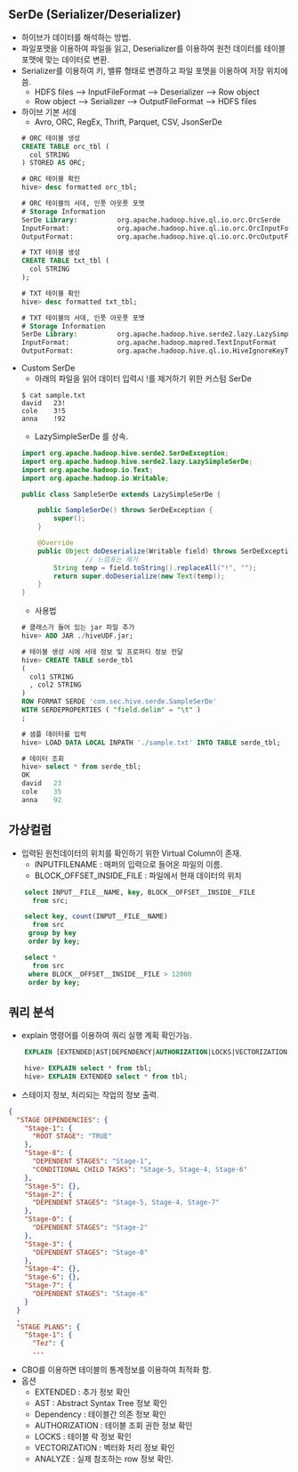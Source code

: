 ## **SerDe** (Serializer/Deserializer)
* 하이브가 데이터를 해석하는 방법.
* 파일포맷을 이용하여 파일을 읽고, Deserializer를 이용하여 원천 데이터를 테이블 포맷에 맞는 데이터로 변환.
* Serializer를 이용하여 키, 밸류 형태로 변경하고 파일 포맷을 이용하여 저장 위치에 씀.
    * HDFS files --> InputFileFormat --> Deserializer --> Row object
    * Row object --> Serializer --> OutputFileFormat --> HDFS files
* 하이브 기본 서데
    * Avro, ORC, RegEx, Thrift, Parquet, CSV, JsonSerDe
    ```SQL
    # ORC 테이블 생성 
    CREATE TABLE orc_tbl (
      col STRING
    ) STORED AS ORC;

    # ORC 테이블 확인 
    hive> desc formatted orc_tbl;

    # ORC 테이블의 서데, 인풋 아웃풋 포맷
    # Storage Information        
    SerDe Library:          org.apache.hadoop.hive.ql.io.orc.OrcSerde    
    InputFormat:            org.apache.hadoop.hive.ql.io.orc.OrcInputFormat  
    OutputFormat:           org.apache.hadoop.hive.ql.io.orc.OrcOutputFormat    

    # TXT 테이블 생성 
    CREATE TABLE txt_tbl (
      col STRING
    );

    # TXT 테이블 확인 
    hive> desc formatted txt_tbl;

    # TXT 테이블의 서데, 인풋 아웃풋 포맷
    # Storage Information        
    SerDe Library:          org.apache.hadoop.hive.serde2.lazy.LazySimpleSerDe   
    InputFormat:            org.apache.hadoop.mapred.TextInputFormat     
    OutputFormat:           org.apache.hadoop.hive.ql.io.HiveIgnoreKeyTextOutputFormat   
    ```
* Custom SerDe
    * 아래의 파일을 읽어 데이터 입력시 !를 제거하기 위한 커스텀 SerDe
    ```
    $ cat sample.txt
    david   23!
    cole    3!5
    anna    !92
    ```
    * LazySimpleSerDe 를 상속.
    ```JAVA
    import org.apache.hadoop.hive.serde2.SerDeException;
    import org.apache.hadoop.hive.serde2.lazy.LazySimpleSerDe;
    import org.apache.hadoop.io.Text;
    import org.apache.hadoop.io.Writable;

    public class SampleSerDe extends LazySimpleSerDe {

        public SampleSerDe() throws SerDeException {
            super();
        }

        @Override
        public Object doDeserialize(Writable field) throws SerDeException {
                    // 느낌표는 제거  
            String temp = field.toString().replaceAll("!", "");
            return super.doDeserialize(new Text(temp));
        }
    }
    ```
    * 사용법
    ```SQL
    # 클래스가 들어 있는 jar 파일 추가 
    hive> ADD JAR ./hiveUDF.jar;

    # 테이블 생성 시에 서데 정보 및 프로퍼티 정보 전달 
    hive> CREATE TABLE serde_tbl
    (
      col1 STRING
      , col2 STRING
    ) 
    ROW FORMAT SERDE 'com.sec.hive.serde.SampleSerDe'
    WITH SERDEPROPERTIES ( "field.delim" = "\t" )
    ;

    # 샘플 데이터를 입력 
    hive> LOAD DATA LOCAL INPATH './sample.txt' INTO TABLE serde_tbl;

    # 데이터 조회 
    hive> select * from serde_tbl;
    OK
    david   23
    cole    35
    anna    92
    ```
    
## 가상컬럼
* 입력된 원천데이터의 위치를 확인하기 위한 Virtual Column이 존재.
    * INPUTFILENAME : 매퍼의 입력으로 들어온 파일의 이름.
    * BLOCK_OFFSET_INSIDE_FILE : 파일에서 현재 데이터의 위치
```SQL
    select INPUT__FILE__NAME, key, BLOCK__OFFSET__INSIDE__FILE 
      from src;

    select key, count(INPUT__FILE__NAME) 
      from src 
     group by key 
     order by key;

    select * 
      from src 
     where BLOCK__OFFSET__INSIDE__FILE > 12000 
     order by key;
```

## 쿼리 분석
* explain 명령어를 이용하여 쿼리 실행 계획 확인가능.
```SQL
    EXPLAIN [EXTENDED|AST|DEPENDENCY|AUTHORIZATION|LOCKS|VECTORIZATION|ANALYZE] query

    hive> EXPLAIN select * from tbl;
    hive> EXPLAIN EXTENDED select * from tbl;
```
* 스테이지 정보, 처리되는 작업의 정보 출력.
```JSON
{
  "STAGE DEPENDENCIES": {
    "Stage-1": {
      "ROOT STAGE": "TRUE"
    },
    "Stage-8": {
      "DEPENDENT STAGES": "Stage-1",
      "CONDITIONAL CHILD TASKS": "Stage-5, Stage-4, Stage-6"
    },
    "Stage-5": {},
    "Stage-2": {
      "DEPENDENT STAGES": "Stage-5, Stage-4, Stage-7"
    },
    "Stage-0": {
      "DEPENDENT STAGES": "Stage-2"
    },
    "Stage-3": {
      "DEPENDENT STAGES": "Stage-0"
    },
    "Stage-4": {},
    "Stage-6": {},
    "Stage-7": {
      "DEPENDENT STAGES": "Stage-6"
    }
  }
  ,
  "STAGE PLANS": {
    "Stage-1": {
      "Tez": {
      ...
```
* CBO를 이용하면 테이블의 통계정보를 이용하여 최적화 함.
* 옵션
    * EXTENDED : 추가 정보 확인
    * AST : Abstract Syntax Tree 정보 확인
    * Dependency : 테이블간 의존 정보 확인
    * AUTHORIZATION : 테이블 조회 권한 정보 확인
    * LOCKS : 테이블 락 정보 확인
    * VECTORIZATION : 벡터화 처리 정보 확인
    * ANALYZE : 실제 참조하는 row 정보 확인.
    